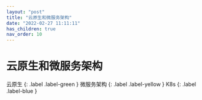 ```yaml
---
layout: "post"
title: "云原生和微服务架构"
date: "2022-02-27 11:11:11"
has_children: true
nav_order: 10
---
```


云原生和微服务架构
====
云原生
{: .label .label-green }
微服务架构
{: .label .label-yellow }
K8s
{: .label .label-blue }
